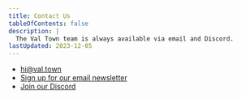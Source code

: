 ```yaml
---
title: Contact Us
tableOfContents: false
description: |
  The Val Town team is always available via email and Discord.
lastUpdated: 2023-12-05
---
```



- [hi@val.town](mailto:hi@val.town)
- [Sign up for our email newsletter](https://cdn.forms-content.sg-form.com/6c6893f3-38e6-11ed-b573-a6c391c68d4b)
- [Join our Discord](https://discord.gg/dHv45uN5RY)

